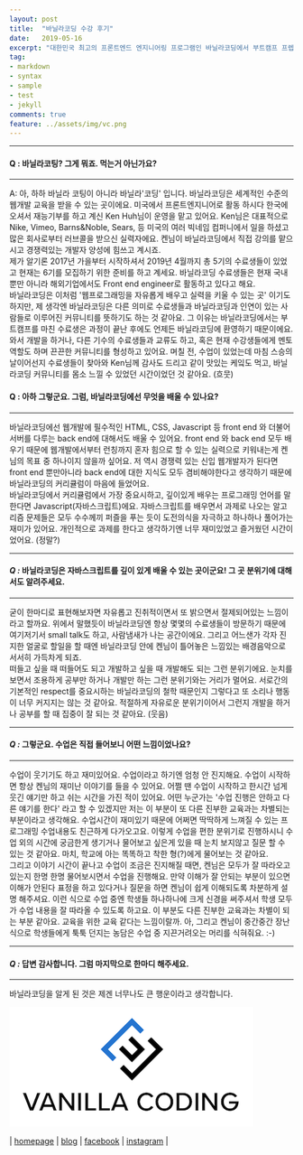 ```yaml
---
layout: post
title:  "바닐라코딩 수강 후기"
date:   2019-05-16
excerpt: "대한민국 최고의 프론트엔드 엔지니어링 프로그램인 바닐라코딩에서 부트캠프 프렙 과정을 들으며 느낀점들을 Q&A 형식으로 적어보았습니다."
tag:
- markdown 
- syntax
- sample
- test
- jekyll
comments: true
feature: ../assets/img/vc.png
---
```

---
#### Q : 바닐라코팅? 그게 뭐죠. 먹는거 아닌가요?  
---
A: 아, 하하 바닐라 코팅이 아니라 바닐라'코딩' 입니다.  바닐라코딩은 세계적인 수준의 웹개발 교육을 받을 수 있는 곳이에요. 미국에서 프론트엔지니어로 활동 하시다 한국에 오셔서 재능기부를 하고 계신 Ken Huh님이 운영을 맡고 있어요. Ken님은 대표적으로 Nike, Vimeo, Barns&Noble, Sears, 등 미국의 여러 빅네임 컴퍼니에서 일을 하셨고 많은 회사로부터 러브콜을 받으신 실력자에요. 켄님이 바닐라코딩에서 직접 강의를 맡으시고 경쟁력있는 개발자 양성에 힘쓰고 계시죠.  
제가 알기론 2017년 가을부터 시작하셔서 2019년 4월까지 총 5기의 수료생들이 있었고 현재는 6기를 모집하기 위한 준비를 하고 계세요. 바닐라코딩 수료생들은 현재 국내뿐만 아니라 해외기업에서도 Front end engineer로 활동하고 있다고 해요.  
바닐라코딩은 이처럼 '웹프로그래밍을 자유롭게 배우고 실력을 키울 수 있는 곳' 이기도 하지만, 제 생각엔 바닐라코딩은 다른 의미로 수료생들과 바닐라코딩과 인연이 있는 사람들로 이루어진 커뮤니티를 뜻하기도 하는 것 같아요. 그 이유는 바닐라코딩에서는 부트캠프를 마친 수료생은 과정이 끝난 후에도 언제든 바닐라코딩에 환영하기 때문이에요. 와서 개발을 하거나, 다른 기수의 수료생들과 교류도 하고, 혹은 현재 수강생들에게 멘토 역할도 하며 끈끈한 커뮤니티를 형성하고 있어요. 며칠 전, 수업이 있었는데 마침 스승의 날이어선지 수료생들이 찾아와 Ken님께 감사도 드리고 같이 맛있는 케잌도 먹고, 바닐라코딩 커뮤니티를 몸소 느낄 수 있었던 시간이었던 것 같아요. (흐뭇)


#### Q : 아하 그렇군요. 그럼, 바닐라코딩에선 무엇을 배울 수 있나요?  
---
바닐라코딩에선 웹개발에 필수적인 HTML, CSS, Javascript 등 front end 와 더불어 서버를 다루는 back end에 대해서도 배울 수 있어요. front end  와 back end 모두 배우기 때문에 웹개발에서부터 런칭까지 혼자 힘으로 할 수 있는 실력으로 키워내는게 켄님의 목표 중 하나이지 않을까 싶어요. 저 역시 경쟁력 있는 신입 웹개발자가 된다면 front end 뿐만아니라 back end에 대한 지식도 모두 겸비해야한다고 생각하기 때문에 바닐라코딩의 커리큘럼이 마음에 들었어요.  
바닐라코딩에서 커리큘럼에서 가장 중요시하고, 깊이있게 배우는 프로그래밍 언어를 말한다면 Javascript(자바스크립트)에요. 자바스크립트를 배우면서 과제로 나오는 알고리즘 문제들은 모두 수수께끼 퍼즐을 푸는 듯이 도전의식을 자극하고 하나하나 풀어가는 재미가 있어요. 개인적으로 과제를 한다고 생각하기엔 너무 재미있었고 즐거웠던 시간이었어요. (정말?)

---
#### _**Q :**_ 바닐라코딩은 자바스크립트를 깊이 있게 배울 수 있는 곳이군요! 그 곳 분위기에 대해서도 알려주세요. 
---
굳이 한마디로 표현해보자면 자유롭고 진취적이면서 또 밝으면서 절제되어있는 느낌이라고 할까요. 위에서 말했듯이 바닐라코딩엔 항상 몇몇의 수료생들이 방문하기 때문에 여기저기서 small talk도 하고, 사람냄새가 나는 공간이에요. 그리고 어느샌가 각자 진지한 얼굴로 할일을 할 때엔 바닐라코딩 안에 켄님이 틀어놓은 느낌있는 배경음악으로 서서히 가득차게 되죠.  
떠들고 싶을 때 떠들어도 되고 개발하고 싶을 때 개발해도 되는 그런 분위기에요. 눈치를 보면서 조용하게 공부만 하거나 개발만 하는 그런 분위기와는 거리가 멀어요. 서로간의 기본적인 respect를 중요시하는 바닐라코딩의 철학 때문인지 그렇다고 또 소리나 행동이 너무 커지지는 않는 것 같아요. 적절하게 자유로운 분위기이어서 그런지 개발을 하거나 공부를 할 때 집중이 잘 되는 것 같아요. (웃음)

---
#### _**Q :**_ 그렇군요. 수업은 직접 들어보니 어떤 느낌이었나요?
---
수업이 웃기기도 하고 재미있어요. 수업이라고 하기엔 엄청 안 진지해요. 수업이 시작하면 항상 켄님의 재미난 이야기를 들을 수 있어요. 어쩔 땐 수업이 시작하고 한시간 넘게 웃긴 얘기만 하고 쉬는 시간을 가진 적이 있어요. 어떤 누군가는 '수업 진행은 안하고 다른 얘기를 한다' 라고 할 수 있겠지만 저는 이 부분이 또 다른 진부한 교육과는 차별되는 부분이라고 생각해요. 수업시간이 재미있기 때문에 어쩌면 딱딱하게 느껴질 수 있는 프로그래밍 수업내용도 친근하게 다가오고요. 이렇게 수업을 편한 분위기로 진행하시니 수업 외의 시간에 궁금한게 생기거나 물어보고 싶은게 있을 때 눈치 보지않고 질문 할 수 있는 것 같아요. 마치, 학교에 아는 똑똑하고 착한 형(?)에게 물어보는 것 같아요.  
그리고 이야기 시간이 끝나고 수업이 조금은 진지해질 때면, 켄님은 모두가 잘 따라오고 있는지 한명 한명 물어보시면서 수업을 진행해요. 만약 이해가 잘 안되는 부분이 있으면 이해가 안된다 표정을 하고 있다거나 질문을 하면 켄님이 쉽게 이해되도록 차분하게 설명 해주셔요. 이런 식으로 수업 중엔 학생들 하나하나에 크게 신경을 써주셔서 학생 모두가 수업 내용을 잘 따라올 수 있도록 하고요. 이 부분도 다른 진부한 교육과는 차별이 되는 부분 같아요. 교육을 위한 교육 같다는 느낌이랄까. 아, 그리고 켄님이 중간중간 장난식으로 학생들에게 툭툭 던지는 농담은 수업 중 지끈거려오는 머리를 식혀줘요. :-\)  

---
#### _**Q :**_ 답변 감사합니다. 그럼 마지막으로 한마디 해주세요. 
---
바닐라코딩을 알게 된 것은 제겐 너무나도 큰 행운이라고 생각합니다.




 [![](/assets/img/vc.png)](https://www.vanillacoding.co/)  

| [homepage](https://www.vanillacoding.co/) | [blog](https://medium.com/vanilla-coding) | [facebook](https://www.facebook.com/vcoding/) |  [instagram](https://www.instagram.com/vanilla_coding/)  |